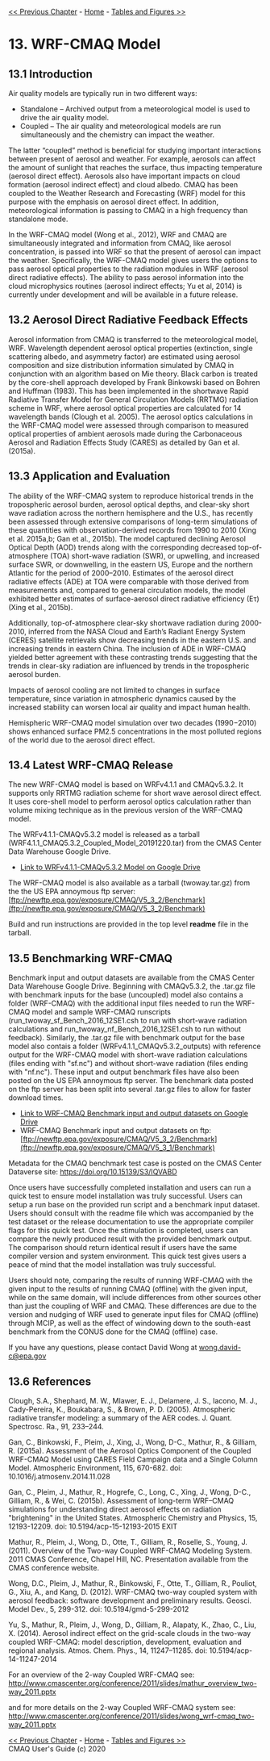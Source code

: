 <!-- BEGIN COMMENT -->

[<< Previous Chapter](CMAQ_UG_ch12_sulfur_tracking.md) - [Home](README.md) - [Tables and Figures >>](CMAQ_UG_tables_figures.md)

<!-- END COMMENT -->

# 13. WRF-CMAQ Model

## 13.1 Introduction
Air quality models are typically run in two different ways:
* Standalone – Archived output from a meteorological model is used to drive the air quality model.
* Coupled – The air quality and meteorological models are run simultaneously and the chemistry can impact the weather.

The latter “coupled” method is beneficial for studying important interactions between present of aerosol and weather. For example, aerosols can affect the amount of sunlight that reaches the surface, thus impacting temperature (aerosol direct effect). Aerosols also have important impacts on cloud formation (aerosol indirect effect) and cloud albedo. CMAQ has been coupled to the Weather Research and Forecasting (WRF) model for this purpose with the emphasis on aerosol direct effect. In addition, meteorological information is passing to CMAQ in a high frequency than standalone mode. 

In the WRF-CMAQ model (Wong et al., 2012), WRF and CMAQ are simultaneously integrated and information from CMAQ, like aerosol concentration, is passed into WRF so that the present of aerosol can impact the weather. Specifically, the WRF-CMAQ model gives users the options to pass aerosol optical properties to the radiation modules in WRF (aerosol direct radiative effects).  The ability to pass aerosol information into the cloud microphysics routines (aerosol indirect effects; Yu et al, 2014) is currently under development and will be available in a future release.   

## 13.2 Aerosol Direct Radiative Feedback Effects
Aerosol information from CMAQ is transferred to the meteorological model, WRF.  Wavelength dependent aerosol optical properties (extinction, single scattering albedo, and asymmetry factor) are estimated using aerosol composition and size distribution information simulated by CMAQ in conjunction with an algorithm based on Mie theory.  Black carbon is treated by the core-shell approach developed by Frank Binkowski based on Bohren and Huffman (1983). This has been implemented in the shortwave Rapid Radiative Transfer Model for General Circulation Models (RRTMG) radiation scheme in WRF, where aerosol optical properties are calculated for 14 wavelength bands (Clough et al. 2005). The aerosol optics calculations in the WRF-CMAQ model were assessed through comparison to measured optical properties of ambient aerosols made during the Carbonaceous Aerosol and Radiation Effects Study (CARES) as detailed by Gan et al. (2015a).

## 13.3 Application and Evaluation 
The ability of the WRF-CMAQ system to reproduce historical trends in the tropospheric aerosol burden, aerosol optical depths, and clear-sky short wave radiation across the northern hemisphere and the U.S., has recently been assessed through extensive comparisons of long-term simulations of these quantities with observation-derived records from 1990 to 2010 (Xing et al. 2015a,b; Gan et al., 2015b). The model captured declining Aerosol Optical Depth (AOD) trends along with the corresponding decreased top-of-atmosphere (TOA) short-wave radiation (SWR), or  upwelling, and increased surface SWR, or downwelling, in the eastern US, Europe and the northern Atlantic for the period of 2000–2010. Estimates of the aerosol direct radiative effects (ADE) at TOA were comparable with those derived from measurements and, compared to general circulation models, the model exhibited better estimates of surface-aerosol direct radiative efficiency (Eτ) (Xing et al., 2015b).

Additionally, top-of-atmosphere clear-sky shortwave radiation during 2000-2010, inferred from the NASA Cloud and Earth’s Radiant Energy System (CERES) satellite retrievals show decreasing trends in the eastern U.S. and increasing trends in eastern China. The inclusion of ADE in WRF-CMAQ yielded better agreement with these contrasting trends suggesting that the trends in clear-sky radiation are influenced by trends in the tropospheric aerosol burden.

Impacts of aerosol cooling are not limited to changes in surface temperature, since variation in atmospheric dynamics caused by the increased stability can worsen local air quality and impact human health.

Hemispheric WRF-CMAQ model simulation over two decades (1990−2010) shows enhanced surface PM2.5 concentrations in the most polluted regions of the world due to the aerosol direct effect.


## 13.4 Latest WRF-CMAQ Release

The new WRF-CMAQ model is based on WRFv4.1.1 and CMAQv5.3.2. It supports only RRTMG radiation scheme for short wave aerosol direct effect. It uses core-shell model to perform aerosol optics calculation rather than volume mixing technique as in the previous version of the WRF-CMAQ model. 

The WRFv4.1.1-CMAQv5.3.2 model is released as a tarball (WRF4.1.1_CMAQ5.3.2_Coupled_Model_20191220.tar) from the CMAS Center Data Warehouse Google Drive.
- [Link to WRFv4.1.1-CMAQv5.3.2 Model on Google Drive](https://drive.google.com/open?id=10wFNch1MkI49ZjD2XD6wK2xzDWOav2zY)

The WRF-CMAQ model is also available as a tarball (twoway.tar.gz) from the the US EPA annoymous ftp server:
[ftp://newftp.epa.gov/exposure/CMAQ/V5_3_2/Benchmark](ftp://newftp.epa.gov/exposure/CMAQ/V5_3_2/Benchmark)

Build and run instructions are provided in the top level **readme** file in the tarball.

## 13.5 Benchmarking WRF-CMAQ

Benchmark input and output datasets are available from the CMAS Center Data Warehouse Google Drive.  Beginning with CMAQv5.3.2, the .tar.gz file with benchmark inputs for the base (uncoupled) model also contains a folder (WRF-CMAQ) with the additional input files needed to run the WRF-CMAQ model and sample WRF-CMAQ runscripts (run_twoway_sf_Bench_2016_12SE1.csh to run with short-wave radiation calculations and run_twoway_nf_Bench_2016_12SE1.csh to run without feedback).  Similarly, the .tar.gz file with benchmark output for the base model also contais a folder (WRFv4.1.1_CMAQv5.3.2_outputs) with reference output for the WRF-CMAQ model with short-wave radiation calculations (files ending with "sf.nc") and without short-wave radiation (files ending with "nf.nc").  These input and output benchmark files have also been posted on the US EPA annoymous ftp server.  The benchmark data posted on the ftp server has been split into several .tar.gz files to allow for faster download times.  

- [Link to WRF-CMAQ Benchmark input and output datasets on Google Drive](https://drive.google.com/open?id=10wFNch1MkI49ZjD2XD6wK2xzDWOav2zY)
- WRF-CMAQ Benchmark input and output datasets on ftp: [ftp://newftp.epa.gov/exposure/CMAQ/V5_3_2/Benchmark](ftp://newftp.epa.gov/exposure/CMAQ/V5_3_1/Benchmark)

Metadata for the CMAQ benchmark test case is posted on the CMAS Center Dataverse site: https://doi.org/10.15139/S3/IQVABD 

Once users have successfully completed installation and users can run a quick test to ensure model installation was truly successful. Users can setup a run base on the provided run script and a benchmark input dataset. Users should consult with the readme file which was accompanied by the test dataset or the release documentation to use the appropriate compiler flags for this quick test. Once the stimulation is completed, users can compare the newly produced result with the provided benchmark output. The comparison should return identical result if users have the same compiler version and system environment. This quick test gives users a peace of mind that the model installation was truly successful.

Users should note, comparing the results of running WRF-CMAQ with the given input to the results of running CMAQ (offline) with the given input, while on the same domain, will include differences from other sources other than just the coupling of WRF and CMAQ. These differences are due to the version and nudging of WRF used to generate input files for CMAQ (offline) through MCIP, as well as the effect of windowing down to the south-east benchmark from the CONUS done for the CMAQ (offline) case. 

If you have any questions, please contact David Wong at wong.david-c@epa.gov


## 13.6 References

Clough, S.A., Shephard, M. W., Mlawer, E. J., Delamere, J. S., Iacono, M. J., Cady-Pereira, K., Boukabara, S., & Brown, P. D. (2005). Atmospheric radiative transfer modeling: a summary of the AER codes. J. Quant. Spectrosc. Ra., 91, 233–244.

Gan, C., Binkowski, F., Pleim, J., Xing, J., Wong, D-C., Mathur, R., & Gilliam, R. (2015a). Assessment of the Aerosol Optics Component of the Coupled WRF-CMAQ Model using CARES Field Campaign data and a Single Column Model. Atmospheric Environment, 115, 670-682. doi: 10.1016/j.atmosenv.2014.11.028 

Gan, C., Pleim, J., Mathur, R., Hogrefe, C., Long, C., Xing, J., Wong, D-C., Gilliam, R., & Wei, C. (2015b). Assessment of long-term WRF–CMAQ simulations for understanding direct aerosol effects on radiation "brightening" in the United States. Atmospheric Chemistry and Physics, 15, 12193-12209. doi: 10.5194/acp-15-12193-2015 EXIT

Mathur, R., Pleim, J., Wong, D., Otte, T., Gilliam, R., Roselle, S., Young, J. (2011). Overview of the Two-way Coupled WRF-CMAQ Modeling System. 2011 CMAS Conference, Chapel Hill, NC. Presentation available from the CMAS conference website. 

Wong, D.C., Pleim, J., Mathur, R., Binkowski, F., Otte, T., Gilliam, R., Pouliot, G., Xiu, A., and Kang, D. (2012). WRF-CMAQ two-way coupled system with aerosol feedback: software development and preliminary results. Geosci. Model Dev., 5, 299-312. doi: 10.5194/gmd-5-299-2012

Yu, S., Mathur, R., Pleim, J., Wong, D., Gilliam, R., Alapaty, K., Zhao, C., Liu, X. (2014). Aerosol indirect effect on the grid-scale clouds in the two-way coupled WRF-CMAQ: model description, development, evaluation and regional analysis.  Atmos. Chem. Phys., 14, 11247–11285. doi: 10.5194/acp-14-11247-2014

For an overview of the 2-way Coupled WRF-CMAQ see: http://www.cmascenter.org/conference/2011/slides/mathur_overview_two-way_2011.pptx

and for more details on the 2-way Coupled WRF-CMAQ system see: http://www.cmascenter.org/conference/2011/slides/wong_wrf-cmaq_two-way_2011.pptx

<!-- BEGIN COMMENT -->

[<< Previous Chapter](CMAQ_UG_ch12_sulfur_tracking.md) - [Home](README.md) - [Tables and Figures >>](CMAQ_UG_tables_figures.md)<br>
CMAQ User's Guide (c) 2020<br>

<!-- END COMMENT -->
